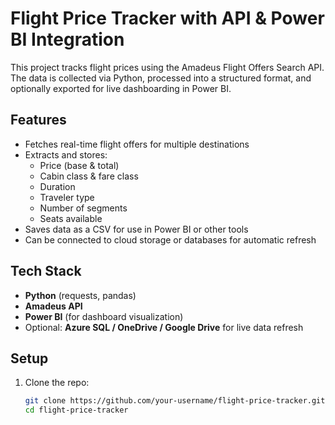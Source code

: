 # Flight Price Tracker with API & Power BI Integration

This project tracks flight prices using the Amadeus Flight Offers Search API. The data is collected via Python, processed into a structured format, and optionally exported for live dashboarding in Power BI.

## Features

- Fetches real-time flight offers for multiple destinations
- Extracts and stores:
  - Price (base & total)
  - Cabin class & fare class
  - Duration
  - Traveler type
  - Number of segments
  - Seats available
- Saves data as a CSV for use in Power BI or other tools
- Can be connected to cloud storage or databases for automatic refresh

## Tech Stack

- **Python** (requests, pandas)
- **Amadeus API**
- **Power BI** (for dashboard visualization)
- Optional: **Azure SQL / OneDrive / Google Drive** for live data refresh

## Setup

1. Clone the repo:
   ```bash
   git clone https://github.com/your-username/flight-price-tracker.git
   cd flight-price-tracker
